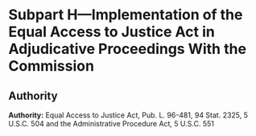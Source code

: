 # Subpart H—Implementation of the Equal Access to Justice Act in Adjudicative Proceedings With the Commission

## Authority

**Authority:** Equal Access to Justice Act, Pub. L. 96-481, 94 Stat. 2325, 5 U.S.C. 504 and the Administrative Procedure Act, 5 U.S.C. 551 

